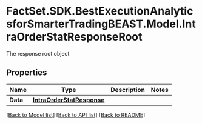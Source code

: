# FactSet.SDK.BestExecutionAnalyticsforSmarterTradingBEAST.Model.IntraOrderStatResponseRoot
The response root object

## Properties

Name | Type | Description | Notes
------------ | ------------- | ------------- | -------------
**Data** | [**IntraOrderStatResponse**](IntraOrderStatResponse.md) |  | 

[[Back to Model list]](../README.md#documentation-for-models) [[Back to API list]](../README.md#documentation-for-api-endpoints) [[Back to README]](../README.md)


